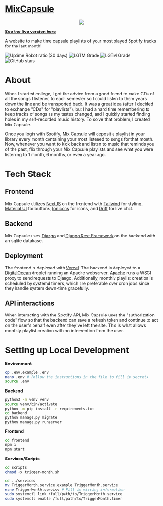 # [MixCapsule](https://mixcapsule.paulbiberstein.me)

<div style="text-align: center">
<a href="https://mixcapsule.paulbiberstein.me">
<img src="https://paulbiberstein.me/resources/OptimizedMixCapsuleGif.gif">
</a>
</div>

**[See the live version here](https://mixcapsule.paulbiberstein.me)**

A website to make time capsule playlists of your most played Spotify tracks for the last month!

![Uptime Robot ratio (30 days)](https://img.shields.io/uptimerobot/ratio/m785807715-5f834be838a5e5f36cee8947?label=uptime%20%2Fmonth)
![LGTM Grade](https://img.shields.io/lgtm/grade/javascript/github/P-bibs/MixCapsule)
![LGTM Grade](https://img.shields.io/lgtm/grade/python/github/P-bibs/MixCapsule)
![GitHub stars](https://img.shields.io/github/stars/P-bibs/MixCapsule?style=social)

# About
When I started college, I got the advice from a good friend to make CDs of all the songs I listened to each semester so I could listen to them years down the line and be transported back. It was a great idea (after I decided to exchange "CDs" for "playlists"), but I had a hard time remembering to keep tracks of songs as my tastes changed, and I quickly started finding holes in my self-recorded music history. To solve that problem, I created Mix Capsule.


Once you login with Spotify, Mix Capsule will deposit a playlist in your library every month containing your most listened to songs for that month. Now, whenever you want to kick back and listen to music that reminds you of the past, flip through your Mix Capsule playlists and see what you were listening to 1 month, 6 months, or even a year ago.

# Tech Stack
## Frontend
Mix Capsule utilizes [NextJS](https://nextjs.org/) on the frontend with [Tailwind](https://material-ui.com/) for styling, [Material UI](https://material-ui.com/) for buttons, [Ionicons](https://ionicons.com/) for icons, and [Drift](https://www.drift.com/) for live chat.
## Backend
Mix Capsule uses [Django](https://www.djangoproject.com/) and [Django Rest Framework](https://www.django-rest-framework.org/) on the backend with an sqlite database.

## Deployment
The frontend is deployed with [Vercel](https://vercel.com/). The backend is deployed to a [DigitalOcean](https://www.digitalocean.com/) droplet running an Apache webserver. [Apache](https://httpd.apache.org/) runs a WSGI proxy to send requests to Django. Additionally, monthly playlist creation is scheduled by systemd timers, which are preferable over cron jobs since they handle system down-time gracefully.

## API interactions
When interacting with the Spotify API, Mix Capsule uses the "authorization code" flow so that the backend can save a refresh token and continue to act on the user's behalf even after they've left the site. This is what allows monthly playlist creation with no intervention from the user. 

# Setting up Local Development
**Environment**
```bash
cp .env.example .env
nano .env # Follow the instructions in the file to fill in secrets
source .env
```

**Backend**
```bash
python3 -m venv venv
source venv/bin/activate
python -m pip install -r requirements.txt
cd backend
python manage.py migrate
python manage.py runserver
```

**Frontend**
```bash
cd frontend
npm i
npm start
```

**Services/Scripts**
```bash
cd scripts
chmod +x trigger-month.sh

cd ../services
mv TriggerMonth.service.example TriggerMonth.service
nano TriggerMonth.service # Fill in missing information
sudo systemctl link /full/path/to/TriggerMonth.service
sudo systemctl enable /full/path/to/TriggerMonth.timer
```